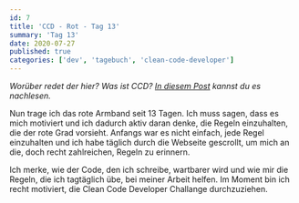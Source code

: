 ```yaml
---
id: 7
title: 'CCD - Rot - Tag 13'
summary: 'Tag 13'
date: 2020-07-27
published: true
categories: ['dev', 'tagebuch', 'clean-code-developer']
---
```


_Worüber redet der hier? Was ist CCD? [In diesem Post](/blog/5-ccd) kannst du es nachlesen._

Nun trage ich das rote Armband seit 13 Tagen. Ich muss sagen, dass es mich motiviert und ich dadurch aktiv daran denke, die Regeln einzuhalten, die der rote Grad vorsieht. Anfangs war es nicht einfach, jede Regel einzuhalten und ich habe täglich durch die Webseite gescrollt, um mich an die, doch recht zahlreichen, Regeln zu erinnern.

Ich merke, wie der Code, den ich schreibe, wartbarer wird und wie mir die Regeln, die ich tagtäglich übe, bei meiner Arbeit helfen. Im Moment bin ich recht motiviert, die Clean Code Developer Challange durchzuziehen.
